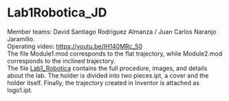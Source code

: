 # Lab1Robotica_JD
Member teams: David Santiago Rodriguez Almanza / Juan Carlos Naranjo Jaramillo.<br>
Operating video: https://youtu.be/IH140MRc_50<br>
The file Module1.mod corresponds to the flat trajectory, while Module2.mod corresponds to the inclined trajectory.<br>
The file [Lab1_Robotica](./Lab1_Robotica%20(1).pdf) contains the full procedure, images, and details about the lab. The holder is divided into two pieces.ipt, a cover and the holder itself. Finally, the trajectory created in Inventor is attached as logo1.ipt.

